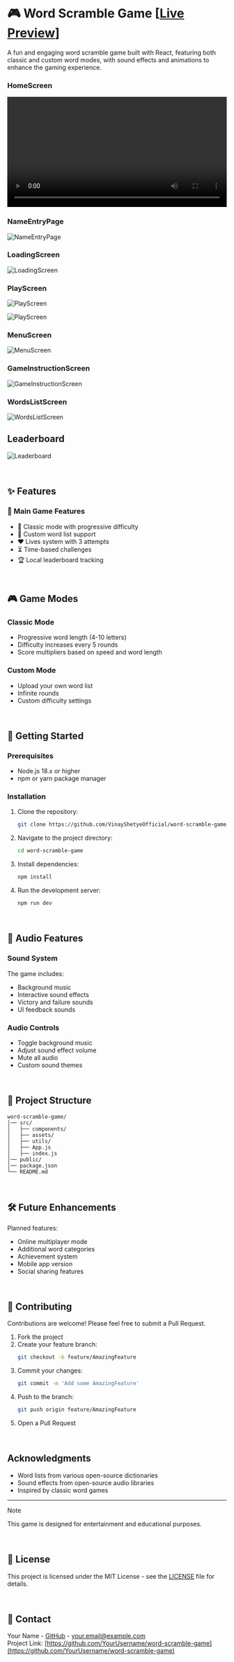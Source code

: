 # 🎮 Word Scramble Game [[Live Preview](https://word-scramble-live.netlify.app/)]

A fun and engaging word scramble game built with React, featuring both classic and custom word modes, with sound effects and animations to enhance the gaming experience.

### HomeScreen

<video width="100%" controls>
  <source src="./screenshots/homescreen.mp4" type="video/mp4">
  Your browser does not support the video tag.
</video>

### NameEntryPage

![NameEntryPage](./screenshots/img2.png)

### LoadingScreen

![LoadingScreen](./screenshots/img3.png)

### PlayScreen

![PlayScreen](./screenshots/img4.png)

![PlayScreen](./screenshots/img5.png)

### MenuScreen

![MenuScreen](./screenshots/img7.png)

### GameInstructionScreen

![GameInstructionScreen](./screenshots/img8.png)

### WordsListScreen

![WordsListScreen](./screenshots/img9.png)

## Leaderboard

![Leaderboard](./screenshots/img6.png)

<br>

## ✨ Features

### 🎯 Main Game Features

- 🎲 Classic mode with progressive difficulty
- 📝 Custom word list support
- ❤️ Lives system with 3 attempts
- ⏳ Time-based challenges
- 🏆 Local leaderboard tracking

<br>

## 🎮 Game Modes

### Classic Mode

- Progressive word length (4-10 letters)
- Difficulty increases every 5 rounds
- Score multipliers based on speed and word length

### Custom Mode

- Upload your own word list
- Infinite rounds
- Custom difficulty settings

<br>

## 🚀 Getting Started

### Prerequisites

- Node.js 18.x or higher
- npm or yarn package manager

### Installation

1. Clone the repository:
   ```sh
   git clone https://github.com/VinayShetyeOfficial/word-scramble-game.git
   ```
2. Navigate to the project directory:
   ```sh
   cd word-scramble-game
   ```
3. Install dependencies:
   ```sh
   npm install
   ```
4. Run the development server:
   ```sh
   npm run dev
   ```

<br>

## 🎵 Audio Features

### Sound System

The game includes:

- Background music
- Interactive sound effects
- Victory and failure sounds
- UI feedback sounds

### Audio Controls

- Toggle background music
- Adjust sound effect volume
- Mute all audio
- Custom sound themes

<br>

## 📁 Project Structure

```
word-scramble-game/
│── src/
│   ├── components/
│   ├── assets/
│   ├── utils/
│   ├── App.js
│   ├── index.js
│── public/
│── package.json
└── README.md
```

<br>

## 🛠️ Future Enhancements

Planned features:

- Online multiplayer mode
- Additional word categories
- Achievement system
- Mobile app version
- Social sharing features

<br>

## 🤝 Contributing

Contributions are welcome! Please feel free to submit a Pull Request.

1. Fork the project
2. Create your feature branch:
   ```sh
   git checkout -b feature/AmazingFeature
   ```
3. Commit your changes:
   ```sh
   git commit -m 'Add some AmazingFeature'
   ```
4. Push to the branch:
   ```sh
   git push origin feature/AmazingFeature
   ```
5. Open a Pull Request

<br>

## Acknowledgments

- Word lists from various open-source dictionaries
- Sound effects from open-source audio libraries
- Inspired by classic word games

---

> [!NOTE]  
> This game is designed for entertainment and educational purposes.

<br>

## 📝 License

This project is licensed under the MIT License - see the [LICENSE](LICENSE) file for details.

<br>

## 📧 Contact

Your Name - [GitHub](https://github.com/YourUsername) - your.email@example.com  
Project Link: [https://github.com/YourUsername/word-scramble-game](https://github.com/YourUsername/word-scramble-game)
